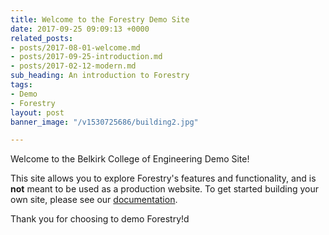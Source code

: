 ```yaml
---
title: Welcome to the Forestry Demo Site
date: 2017-09-25 09:09:13 +0000
related_posts:
- posts/2017-08-01-welcome.md
- posts/2017-09-25-introduction.md
- posts/2017-02-12-modern.md
sub_heading: An introduction to Forestry
tags:
- Demo
- Forestry
layout: post
banner_image: "/v1530725686/building2.jpg"

---
```

Welcome to the Belkirk College of Engineering Demo Site!

This site allows you to explore Forestry's features and functionality, and is **not** meant to be used as a production website. To get started building your own site, please see our [documentation](https://forestry.io/docs/).

Thank you for choosing to demo Forestry!d